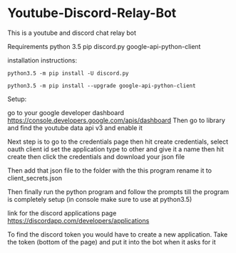 # Youtube-Discord-Relay-Bot
This is a youtube and discord chat relay bot


Requirements
    python 3.5
    pip
    discord.py
    google-api-python-client

installation instructions:

    python3.5 -m pip install -U discord.py

    python3.5 -m pip install --upgrade google-api-python-client


Setup:

go to your google developer dashboard https://console.developers.google.com/apis/dashboard
Then go to library and find the youtube data api v3 and enable it

Next step is to go to the credentials page
then hit create credentials, select oauth client id
set the application type to other and give it a name then hit create
then click the credentials and download your json file

Then add that json file to the folder with the this program
rename it to client_secrets.json

Then finally run the python program and follow the prompts till the program is completely setup (in console make sure to use at python3.5)

link for the discord applications page https://discordapp.com/developers/applications

To find the discord token you would have to create a new application.
Take the token (bottom of the page) and put it into the bot when it asks for it
